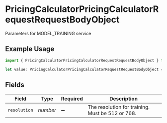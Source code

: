 # PricingCalculatorPricingCalculatorRequestRequestBodyObject

Parameters for MODEL_TRAINING service

## Example Usage

```typescript
import { PricingCalculatorPricingCalculatorRequestRequestBodyObject } from "@leonardo-ai/sdk/sdk/models/operations";

let value: PricingCalculatorPricingCalculatorRequestRequestBodyObject = {};
```

## Fields

| Field                                            | Type                                             | Required                                         | Description                                      |
| ------------------------------------------------ | ------------------------------------------------ | ------------------------------------------------ | ------------------------------------------------ |
| `resolution`                                     | *number*                                         | :heavy_minus_sign:                               | The resolution for training. Must be 512 or 768. |